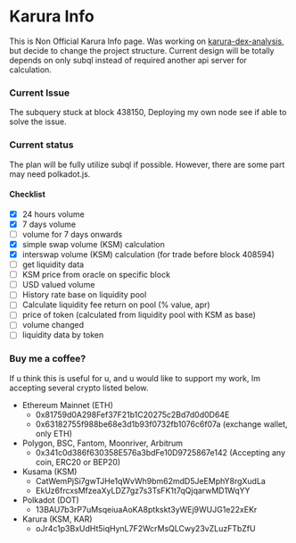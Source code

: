 # Karura Info
This is Non Official Karura Info page. Was working on [karura-dex-analysis](https://github.com/waixiong/karura-dex-analysis), but decide to change the project structure. Current design will be totally depends on only subql instead of required another api server for calculation.

### Current Issue
The subquery stuck at block 438150, Deploying my own node see if able to solve the issue.

### Current status
The plan will be fully utilize subql if possible. However, there are some part may need polkadot.js.
#### Checklist
- [x] 24 hours volume
- [x] 7 days volume
- [ ] volume for 7 days onwards
- [x] simple swap volume (KSM) calculation
- [x] interswap volume (KSM) calculation (for trade before block 408594)
- [ ] get liquidity data
- [ ] KSM price from oracle on specific block
- [ ] USD valued volume
- [ ] History rate base on liquidity pool
- [ ] Calculate liquidity fee return on pool (% value, apr)
- [ ] price of token (calculated from liquidity pool with KSM as base)
- [ ] volume changed
- [ ] liquidity data by token

### Buy me a coffee?
If u think this is useful for u, and u would like to support my work, Im accepting several crypto listed below.
- Ethereum Mainnet (ETH)
    - 0x81759d0A298Fef37F21b1C20275c2Bd7d0d0D64E
    - 0x63182755f988be68e3d1b93f0732fb1076c6f07a (exchange wallet, only ETH)
- Polygon, BSC, Fantom, Moonriver, Arbitrum
    - 0x341c0d386f630358E576a3bdFe10D9725867e142 (Accepting any coin, ERC20 or BEP20)
- Kusama (KSM)
    - CatWemPjSi7gwTJHe1qWvWh9bm62mdD5JeEMphY8rgXudLa
    - EkUz6frcxsMfzeaXyLDZ7gz7s3TsFK1t7qQjqarwMD1WqYY
- Polkadot (DOT)
    - 13BAU7b3rP7uMsqeiuaAoKA8ptkskt3yWEj9WUJG1e22xEKr
- Karura (KSM, KAR)
    - oJr4c1p3BxUdHt5iqHynL7F2WcrMsQLCwy23vZLuzFTbZfU